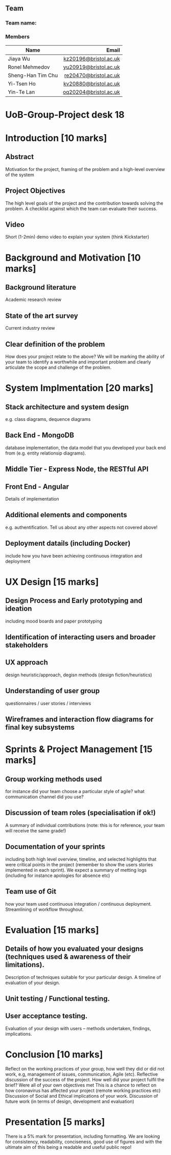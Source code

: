 ## Team
### Team name: 
### Members
| Name             | Email                   |
|------------------|------------------------:|
| Jiaya Wu         | <kz20196@bristol.ac.uk> |
| Ronel Mehmedov   | <yu20919@bristol.ac.uk> |
| Sheng-Han Tim Chu| <re20470@bristol.ac.uk> |
| Yi-Tsen Ho       | <kv20880@bristol.ac.uk> |
| Yin-Te Lan       | <oq20204@bristol.ac.uk> |


# UoB-Group-Project desk 18
# Introduction [10 marks]
## Abstract
Motivation for the project, framing of the problem and a high-level overview of the system
## Project Objectives
The high level goals of the project and the contribution towards solving the problem. A checklist against which the team can evaluate their success.
## Video
Short (1-2min) demo video to explain your system (think Kickstarter)
# Background and Motivation [10 marks]
## Background literature
Academic research review
## State of the art survey
Current industry review
## Clear definition of the problem
How does your project relate to the above? We will be marking the ability of your team to identify a worthwhile and important problem and clearly articulate the scope and challenge of the problem.
# System Implmentation [20 marks]
## Stack architecture and system design
e.g. class diagrams, dequence diagrams
## Back End - MongoDB
database implementation, the data model that you developed your back end from (e.g. entity relationsip diagrams).
## Middle Tier - Express Node, the RESTful API
## Front End - Angular
Details of implementation
## Additional elements and components
e.g. authentification. Tell us about any other aspects not covered above!
## Deployment datails (including Docker)
include how you have been achieving continuous integration and deployment
# UX Design [15 marks]
## Design Process and Early prototyping and ideation
including mood boards and paper prototyping
## Identification of interacting users and broader stakeholders
## UX approach
design heuristic/approach, degisn methods (design fiction/heuristics)
## Understanding of user group
questionnaires / user stories / interviews
## Wireframes and interaction flow diagrams for final key subsystems
# Sprints & Project Management [15 marks]
## Group working methods used
for instance did your team choose a particular style of agile? what communication channel did you use?
## Discussion of team roles (specialisation if ok!)
A summary of individual contributions (note: this is for reference, your team will receive the same grade!)
## Documentation of your sprints
including both high level overview, timeline, and selected highlights that were critical points in the project (remember to show the users stories implemented in each sprint). We expect a summary of metting logs (including for instance apologies for absence etc)
## Team use of Git
how your team used continuous integration / continuous deployment. Streamlining of workflow throughout.
# Evaluation [15 marks]
## Details of how you evaluated your designs (techniques used & awareness of their limitations). 
Description of techniques suitable for your particular design. A timeline of evaluation of your design.
## Unit testing / Functional testing.
## User acceptance testing. 
Evaluation of your design with users – methods undertaken, findings, implications.

# Conclusion [10 marks]
Reflect on the working practices of your group, how well they did or did not work, e.g, management of issues, communication, Agile (etc).
Reflective discussion of the success of the project. How well did your project fulfil the brief? Were all of your own objectives met
This is a chance to reflect on how coronavirus has affected your project (remote working practices etc)
Discussion of Social and Ethical implications of your work.
Discussion of future work (in terms of design, development and evaluation)

# Presentation [5 marks]
There is a 5% mark for presentation, including formatting. We are looking for consistency, readability, conciseness, good use of figures and with the ultimate aim of this being a readable and useful public repo! 
